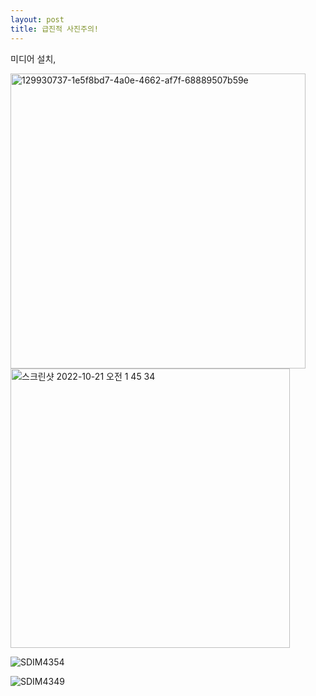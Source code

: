 ```yaml
---
layout: post
title: 급진적 사진주의!
---
```


미디어 설치,

<img width="472" alt="129930737-1e5f8bd7-4a0e-4662-af7f-68889507b59e" src="https://user-images.githubusercontent.com/81041256/192148099-5563a30b-9267-4327-95b7-acd2169a1b38.png">

<img width="447" alt="스크린샷 2022-10-21 오전 1 45 34" src="https://user-images.githubusercontent.com/81041256/198912785-cdb7eac9-41c0-4549-99f1-02b539d02408.PNG">

![SDIM4354](https://user-images.githubusercontent.com/81041256/198912970-f072083b-240f-4439-9e5f-514d4a7289cf.JPG)

![SDIM4349](https://user-images.githubusercontent.com/81041256/198912972-31180680-7a57-40c8-84e9-8c404c635bc4.JPG)
